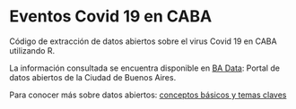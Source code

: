 # Eventos Covid 19 en CABA

Código de extracción de datos abiertos sobre el virus Covid 19 en CABA utilizando R.

La información consultada se encuentra disponible en [BA Data](https://data.buenosaires.gob.ar/): Portal de datos abiertos de la Ciudad de Buenos Aires.

Para conocer más sobre datos abiertos: [conceptos básicos y temas claves](https://blogs.iadb.org/conocimiento-abierto/es/datos-abiertos/)




